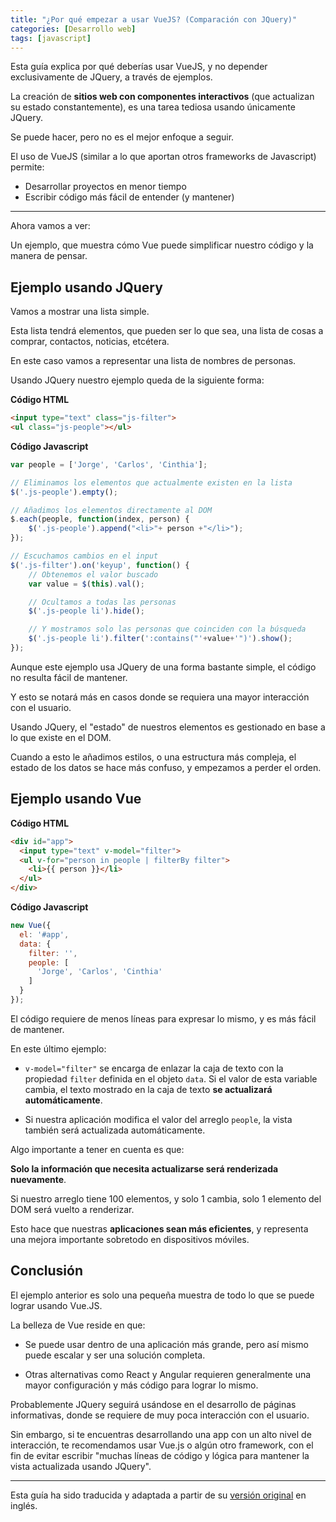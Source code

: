```yaml
---
title: "¿Por qué empezar a usar VueJS? (Comparación con JQuery)"
categories: [Desarrollo web]
tags: [javascript]
---
```


Esta guía explica por qué deberías usar VueJS, y no depender exclusivamente de JQuery, a través de ejemplos.

La creación de **sitios web con componentes interactivos** (que actualizan su estado constantemente), es una tarea tediosa usando únicamente JQuery.

Se puede hacer, pero no es el mejor enfoque a seguir.

El uso de VueJS (similar a lo que aportan otros frameworks de Javascript) permite:

- Desarrollar proyectos en menor tiempo
- Escribir código más fácil de entender (y mantener)

___

Ahora vamos a ver:

Un ejemplo, que muestra cómo Vue puede simplificar nuestro código y la manera de pensar. 

Ejemplo usando JQuery
---

Vamos a mostrar una lista simple. 

Esta lista tendrá elementos, que pueden ser lo que sea, una lista de cosas a comprar, contactos, noticias, etcétera.

En este caso vamos a representar una lista de nombres de personas.

Usando JQuery nuestro ejemplo queda de la siguiente forma:

**Código HTML**

```html
<input type="text" class="js-filter">
<ul class="js-people"></ul>
```

**Código Javascript**

```js
var people = ['Jorge', 'Carlos', 'Cinthia'];

// Eliminamos los elementos que actualmente existen en la lista
$('.js-people').empty();

// Añadimos los elementos directamente al DOM
$.each(people, function(index, person) {
    $('.js-people').append("<li>"+ person +"</li>");
});

// Escuchamos cambios en el input
$('.js-filter').on('keyup', function() {
    // Obtenemos el valor buscado
    var value = $(this).val();

    // Ocultamos a todas las personas
    $('.js-people li').hide();

    // Y mostramos solo las personas que coinciden con la búsqueda
    $('.js-people li').filter(':contains("'+value+'")').show();
});
```

Aunque este ejemplo usa JQuery de una forma bastante simple, el código no resulta fácil de mantener.

Y esto se notará más en casos donde se requiera una mayor interacción con el usuario.

Usando JQuery, el "estado" de nuestros elementos es gestionado en base a lo que existe en el DOM. 

Cuando a esto le añadimos estilos, o una estructura más compleja, el estado de los datos se hace más confuso, y empezamos a perder el orden.

Ejemplo usando Vue
---

**Código HTML**

```html
<div id="app">
  <input type="text" v-model="filter">
  <ul v-for="person in people | filterBy filter">
    <li>{{ person }}</li>
  </ul>
</div>
```

**Código Javascript**

```js
new Vue({
  el: '#app',
  data: {
    filter: '',
    people: [
      'Jorge', 'Carlos', 'Cinthia'
    ]
  }
});
```

El código requiere de menos líneas para expresar lo mismo, y es más fácil de mantener.

En este último ejemplo:

- ```v-model="filter"``` se encarga de enlazar la caja de texto con la propiedad ```filter``` definida en el objeto ```data```. Si el valor de esta variable cambia, el texto mostrado en la caja de texto **se actualizará automáticamente**.

- Si nuestra aplicación modifica el valor del arreglo ```people```, la vista también será actualizada automáticamente. 

Algo importante a tener en cuenta es que:

**Solo la información que necesita actualizarse será renderizada nuevamente**. 

Si nuestro arreglo tiene 100 elementos, y solo 1 cambia, solo 1 elemento del DOM será vuelto a renderizar. 

Esto hace que nuestras **aplicaciones sean más eficientes**, y representa una mejora importante sobretodo en dispositivos móviles.

Conclusión
---

El ejemplo anterior es solo una pequeña muestra de todo lo que se puede lograr usando Vue.JS. 

La belleza de Vue reside en que:

- Se puede usar dentro de una aplicación más grande, pero así mismo puede escalar y ser una solución completa. 

- Otras alternativas como React y Angular requieren generalmente una mayor configuración y más código para lograr lo mismo.

Probablemente JQuery seguirá usándose en el desarrollo de páginas informativas, donde se requiere de muy poca interacción con el usuario.

Sin embargo, si te encuentras desarrollando una app con un alto nivel de interacción, te recomendamos usar Vue.js o algún otro framework, con el fin de evitar escribir "muchas líneas de código y lógica para mantener la vista actualizada usando JQuery".

___

Esta guía ha sido traducida y adaptada a partir de su [versión original][original] en inglés.

[original]: https://steveedson.co.uk/vuejs-intro/
